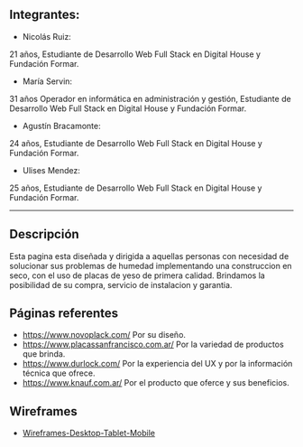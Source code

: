 ## Integrantes:  

* Nicolás Ruiz:   
 
 21 años, Estudiante de Desarrollo Web Full Stack en Digital House y Fundación Formar.  

  
  
* María Servin:  

 31 años  Operador en informática en administración y gestión, Estudiante de Desarrollo Web Full Stack en Digital House y Fundación Formar.
  
  
* Agustín Bracamonte:  

 24 años, Estudiante de Desarrollo Web Full Stack en Digital House y Fundación Formar.
  
  
* Ulises Mendez:  

 25 años, Estudiante de Desarrollo Web Full Stack en Digital House y Fundación Formar.
 ___ 
    
##   Descripción  


Esta pagina esta diseñada y dirigida a aquellas personas con necesidad de solucionar sus problemas de humedad implementando una construccion en seco, con el uso de placas de yeso de primera calidad. Brindamos la posibilidad de su compra, servicio de instalacion y garantia.  
  
##   Páginas referentes

* https://www.novoplack.com/ Por su diseño.
* https://www.placassanfrancisco.com.ar/ Por la variedad de productos que brinda.
* https://www.durlock.com/ Por la experiencia del UX y por la información técnica que ofrece.
* https://www.knauf.com.ar/ Por el producto que oferce y sus beneficios.  
 
## Wireframes  
 - [Wireframes-Desktop-Tablet-Mobile](./Mobile-Desktop-Tablet)
